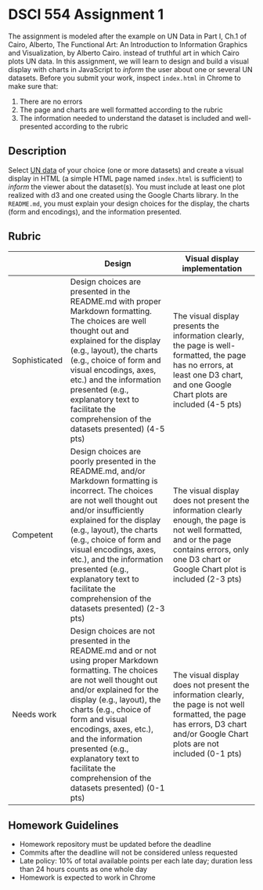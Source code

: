 # DSCI 554 Assignment 1

The assignment is modeled after the example on UN Data in Part I, Ch.1 of Cairo, Alberto, The Functional Art: An Introduction to Information Graphics and Visualization, by Alberto Cairo. instead of truthful art in which Cairo plots UN data. In this assignment, we will learn to design and build a visual display with charts in JavaScript to _inform_ the user about one or several UN datasets. Before you submit your work, inspect `index.html` in Chrome to make sure that:

1. There are no errors
2. The page and charts are well formatted according to the rubric
3. The information needed to understand the dataset is included and well-presented according to the rubric

## Description

Select [UN data](http://data.un.org) of your choice (one or more datasets) and create a visual display in HTML (a simple HTML page named `index.html` is sufficient) to _inform_ the viewer about the dataset(s). You must include at least one plot realized with d3 and one created using the Google Charts library. In the `README.md`, you must explain your design choices for the display, the charts (form and encodings), and the information presented.

## Rubric

|               | Design            | Visual display implementation      |
| ------------- | ----------------- | ---------------------------------- |
| Sophisticated | Design choices are presented in the README.md with proper Markdown formatting. The choices are well thought out and explained for the display (e.g., layout), the charts (e.g., choice of form and visual encodings, axes, etc.) and the information presented (e.g., explanatory text to facilitate the comprehension of the datasets presented) (4-5 pts) | The visual display presents the information clearly, the page is well-formatted, the page has no errors, at least one D3 chart, and one Google Chart plots are included (4-5 pts) |
| Competent     | Design choices are poorly presented in the README.md, and/or Markdown formatting is incorrect. The choices are not well thought out and/or insufficiently explained for the display (e.g., layout), the charts (e.g., choice of form and visual encodings, axes, etc.), and the information presented (e.g., explanatory text to facilitate the comprehension of the datasets presented) (2-3 pts) | The visual display does not present the information clearly enough, the page is not well formatted, and or the page contains errors, only one D3 chart or Google Chart plot is included (2-3 pts) |
| Needs work    | Design choices are not presented in the README.md and or not using proper Markdown formatting. The choices are not well thought out and/or explained for the display (e.g., layout), the charts (e.g., choice of form and visual encodings, axes, etc.), and the information presented (e.g., explanatory text to facilitate the comprehension of the datasets presented) (0-1 pts) | The visual display does not present the information clearly, the page is not well formatted, the page has errors, D3 chart and/or Google Chart plots are not included (0-1 pts) |

## Homework Guidelines

- Homework repository must be updated before the deadline
- Commits after the deadline will not be considered unless requested
- Late policy: 10% of total available points per each late day; duration less than 24 hours counts as one whole day
- Homework is expected to work in Chrome
